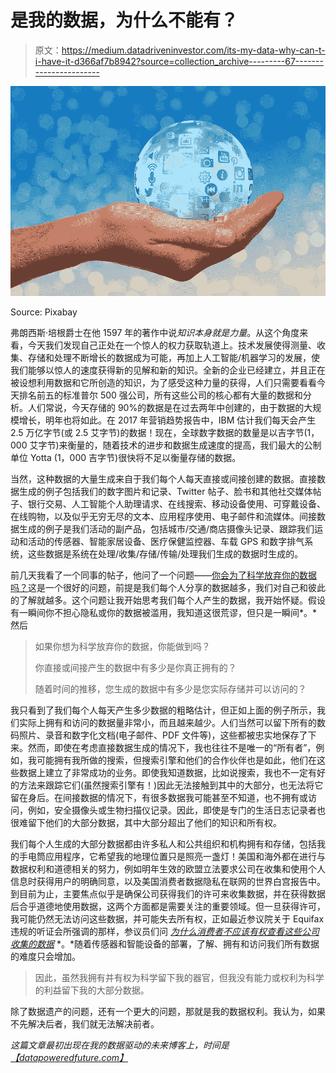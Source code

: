 # 是我的数据，为什么不能有？

> 原文：<https://medium.datadriveninvestor.com/its-my-data-why-can-t-i-have-it-d366af7b8942?source=collection_archive---------67----------------------->

![](img/0887434f8d295a782ca45af8bcb6a496.png)

Source: Pixabay

弗朗西斯·培根爵士在他 1597 年的著作中说*知识本身就是力量*。从这个角度来看，今天我们发现自己正处在一个惊人的权力获取轨道上。技术发展使得测量、收集、存储和处理不断增长的数据成为可能，再加上人工智能/机器学习的发展，使我们能够以惊人的速度获得新的见解和新的知识。全新的企业已经建立，并且正在被设想利用数据和它所创造的知识，为了感受这种力量的获得，人们只需要看看今天排名前五的标准普尔 500 强公司，所有这些公司的核心都有大量的数据和分析。人们常说，今天存储的 90%的数据是在过去两年中创建的，由于数据的大规模增长，明年也将如此。在 2017 年营销趋势报告中，IBM 估计我们每天会产生 2.5 万亿字节(或 2.5 艾字节)的数据！现在，全球数字数据的数量是以吉字节(1，000 艾字节)来衡量的，随着技术的进步和数据生成速度的提高，我们最大的公制单位 Yotta (1，000 吉字节)很快将不足以衡量存储的数据。

当然，这种数据的大量生成来自于我们每个人每天直接或间接创建的数据。直接数据生成的例子包括我们的数字图片和记录、Twitter 帖子、脸书和其他社交媒体帖子、银行交易、人工智能个人助理请求、在线搜索、移动设备使用、可穿戴设备、在线购物，以及似乎无穷无尽的文本、应用程序使用、电子邮件和流媒体。间接数据生成的例子是我们活动的副产品，包括城市/交通/商店摄像头记录、跟踪我们运动和活动的传感器、智能家居设备、医疗保健监控器、车载 GPS 和数字排气系统，这些数据是系统在处理/收集/存储/传输/处理我们生成的数据时生成的。

前几天我看了一个同事的帖子，他问了一个问题——[你会为了科学放弃你的数据吗？](https://www.linkedin.com/pulse/would-you-give-up-your-data-science-matt-reaney/)这是一个很好的问题，前提是我们每个人分享的数据越多，我们对自己和彼此的了解就越多。这个问题让我开始思考我们每个人产生的数据，我开始怀疑。假设有一瞬间你不担心隐私或你的数据被滥用，我知道这很荒谬，但只是一瞬间*。*然后

> 如果你想为科学放弃你的数据，你能做到吗？
> 
> 你直接或间接产生的数据中有多少是你真正拥有的？
> 
> 随着时间的推移，您生成的数据中有多少是您实际存储并可以访问的？

我只看到了我们每个人每天产生多少数据的粗略估计，但正如上面的例子所示，我们实际上拥有和访问的数据量非常小，而且越来越少。人们当然可以留下所有的数码照片、录音和数字化文档(电子邮件、PDF 文件等)，这些都被忠实地保存了下来。然而，即使在考虑直接数据生成的情况下，我也往往不是唯一的“所有者”，例如，我可能拥有我所做的搜索，但搜索引擎和他们的合作伙伴也是如此，他们在这些数据上建立了非常成功的业务。即使我知道数据，比如说搜索，我也不一定有好的方法来跟踪它们(虽然搜索引擎有！)因此无法接触到其中的大部分，也无法将它留在身后。在间接数据的情况下，有很多数据我可能甚至不知道，也不拥有或访问，例如，安全摄像头或生物扫描仪记录。因此，即使是专门的生活日志记录者也很难留下他们的大部分数据，其中大部分超出了他们的知识和所有权。

我们每个人生成的大部分数据都由许多私人和公共组织和机构拥有和存储，包括我的手电筒应用程序，它希望我的地理位置只是照亮一盏灯！美国和海外都在进行与数据权利和道德相关的努力，例如明年生效的欧盟立法要求公司在收集和使用个人信息时获得用户的明确同意，以及美国消费者数据隐私在联网的世界白宫报告中。到目前为止，主要焦点似乎是确保公司获得我们的许可来收集数据，并在获得数据后合乎道德地使用数据，这两个方面都是需要关注的重要领域。但一旦获得许可，我可能仍然无法访问这些数据，并可能失去所有权，正如最近参议院关于 Equifax 违规的听证会所强调的那样，参议员们问 [*为什么消费者不应该有权查看这些公司收集的数据*](https://www.wsj.com/articles/senators-rip-credit-reporting-model-in-wake-of-equifax-breach-1507136171) *。*随着传感器和智能设备的部署，了解、拥有和访问我们所有数据的难度只会增加。

> 因此，虽然我拥有并有权为科学留下我的器官，但我没有能力或权利为科学的利益留下我的大部分数据。

除了数据遗产的问题，还有一个更大的问题，那就是我的数据权利。我认为，如果不先解决后者，我们就无法解决前者。

*这篇文章最初出现在我的数据驱动的未来博客上，时间是*[*【datapoweredfuture.com】*](http://datapoweredfuture.com/)
